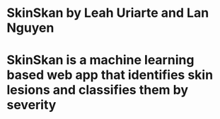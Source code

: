 # SkinSkan by Leah Uriarte and Lan Nguyen
# SkinSkan is a machine learning based web app that identifies skin lesions and classifies them by severity
